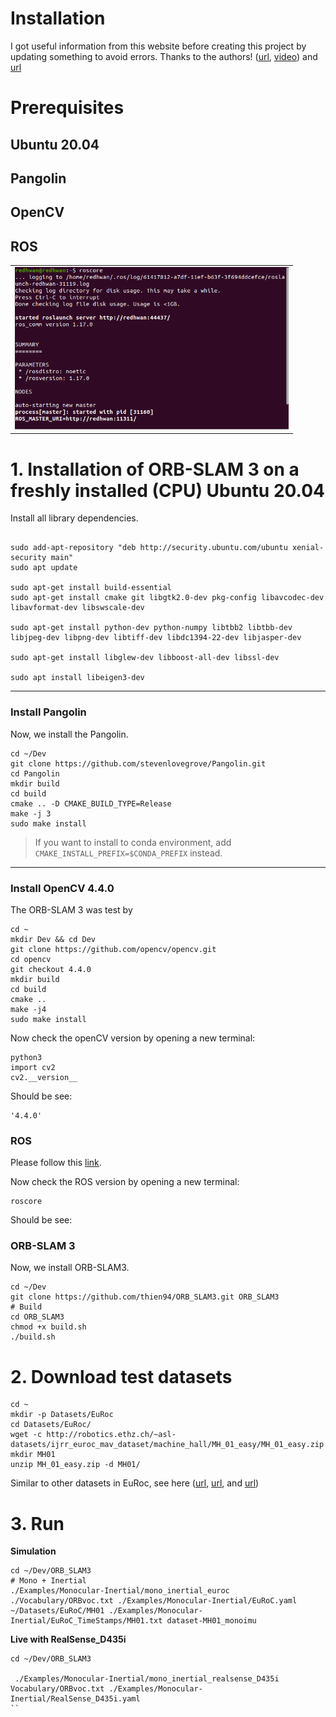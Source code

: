 # Installation
I got useful information from this website before creating this project by updating something to avoid errors. Thanks to the authors! ([url](https://github.com/Mauhing/ORB_SLAM3/blob/master/README.md), [video](https://www.youtube.com/watch?v=DxqzwBQVCNw)) and [url](https://github.com/thien94/ORB_SLAM3/tree/67c18ebc3ef884409a7cab1892203ece7066e82a)



#  Prerequisites


## Ubuntu 20.04
## Pangolin
## OpenCV
## ROS

<table>

<td><img src="images/ros.png" height="260"></td>


</table>



# 1. Installation of ORB-SLAM 3 on a freshly installed (CPU) Ubuntu 20.04
Install all library dependencies.
``` shell

sudo add-apt-repository "deb http://security.ubuntu.com/ubuntu xenial-security main"
sudo apt update

sudo apt-get install build-essential
sudo apt-get install cmake git libgtk2.0-dev pkg-config libavcodec-dev libavformat-dev libswscale-dev

sudo apt-get install python-dev python-numpy libtbb2 libtbb-dev libjpeg-dev libpng-dev libtiff-dev libdc1394-22-dev libjasper-dev

sudo apt-get install libglew-dev libboost-all-dev libssl-dev

sudo apt install libeigen3-dev

```
---

### Install Pangolin
Now, we install the Pangolin. 
```shell
cd ~/Dev
git clone https://github.com/stevenlovegrove/Pangolin.git
cd Pangolin 
mkdir build 
cd build 
cmake .. -D CMAKE_BUILD_TYPE=Release 
make -j 3 
sudo make install
```
> If you want to install to conda environment, add `CMAKE_INSTALL_PREFIX=$CONDA_PREFIX` instead.
---



### Install OpenCV 4.4.0
The ORB-SLAM 3 was test by  
```shell
cd ~
mkdir Dev && cd Dev
git clone https://github.com/opencv/opencv.git
cd opencv
git checkout 4.4.0
mkdir build
cd build
cmake ..
make -j4
sudo make install
```
Now check the openCV version by opening a new terminal:

```shell
python3
import cv2
cv2.__version__
```
Should be see:

```shell
'4.4.0'
```

### ROS

Please follow this [link](https://wiki.ros.org/noetic/Installation/Ubuntu).

Now check the ROS version by opening a new terminal:

```shell
roscore
```
Should be see:




### ORB-SLAM 3
Now, we install ORB-SLAM3.

```shell
cd ~/Dev
git clone https://github.com/thien94/ORB_SLAM3.git ORB_SLAM3
# Build
cd ORB_SLAM3
chmod +x build.sh
./build.sh
```


# 2. Download test datasets

```shell
cd ~
mkdir -p Datasets/EuRoc
cd Datasets/EuRoc/
wget -c http://robotics.ethz.ch/~asl-datasets/ijrr_euroc_mav_dataset/machine_hall/MH_01_easy/MH_01_easy.zip
mkdir MH01
unzip MH_01_easy.zip -d MH01/

```
Similar to other datasets in EuRoc, see here  ([url](https://projects.asl.ethz.ch/datasets/doku.php?id=kmavvisualinertialdatasets), [url](https://github.com/Mauhing/ORB_SLAM3/blob/master/README.md), and [url](https://github.com/thien94/ORB_SLAM3/tree/67c18ebc3ef884409a7cab1892203ece7066e82a))



# 3. Run  

**Simulation**
```shell
cd ~/Dev/ORB_SLAM3
# Mono + Inertial
./Examples/Monocular-Inertial/mono_inertial_euroc ./Vocabulary/ORBvoc.txt ./Examples/Monocular-Inertial/EuRoC.yaml ~/Datasets/EuRoC/MH01 ./Examples/Monocular-Inertial/EuRoC_TimeStamps/MH01.txt dataset-MH01_monoimu

```

**Live with RealSense_D435i**
```shell
cd ~/Dev/ORB_SLAM3

 ./Examples/Monocular-Inertial/mono_inertial_realsense_D435i Vocabulary/ORBvoc.txt ./Examples/Monocular-Inertial/RealSense_D435i.yaml
``


